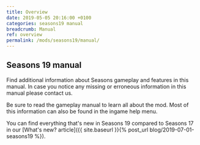 ```yaml
---
title: Overview
date: 2019-05-05 20:16:00 +0100
categories: seasons19 manual
breadcrumb: Manual
ref: overview
permalink: /mods/seasons19/manual/
---
```


## Seasons 19 manual

Find additional information about Seasons gameplay and features in this manual. In case you notice any missing or erroneous information in this manual please contact us.

Be sure to read the gameplay manual to learn all about the mod. Most of this information can also be found in the ingame help menu.

You can find everything that's new in Seasons 19 compared to Seasons 17 in our [What's new? article]({{ site.baseurl }}{% post_url blog/2019-07-01-seasons19 %}).
